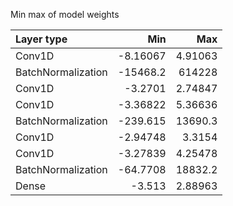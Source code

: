 Min max of model weights

| Layer type         |          Min |          Max |
|:-------------------|-------------:|-------------:|
| Conv1D             |     -8.16067 |      4.91063 |
| BatchNormalization | -15468.2     | 614228       |
| Conv1D             |     -3.2701  |      2.74847 |
| Conv1D             |     -3.36822 |      5.36636 |
| BatchNormalization |   -239.615   |  13690.3     |
| Conv1D             |     -2.94748 |      3.3154  |
| Conv1D             |     -3.27839 |      4.25478 |
| BatchNormalization |    -64.7708  |  18832.2     |
| Dense              |     -3.513   |      2.88963 |